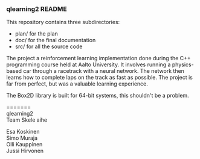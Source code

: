 ### qlearning2 README

This repository contains three subdirectories:

* plan/ for the plan
* doc/  for the final documentation
* src/  for all the source code

The project a reinforcement learning implementation done during the C++ programming course held at Aalto University. It involves running a physics-based car through a racetrack with a neural network. The network then learns how to complete laps on the track as fast as possible. The project is far from perfect, but was a valuable learning experience.

The Box2D library is built for 64-bit systems, this shouldn't be a problem.

=======<br>
qlearning2<br>
Team Skele aihe<br>

Esa Koskinen<br>
Simo Muraja<br>
Olli Kauppinen<br>
Jussi Hirvonen<br>

